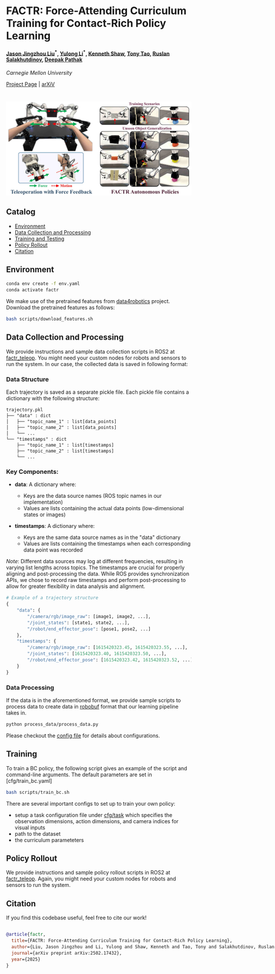 
<h1> FACTR: Force-Attending Curriculum Training for Contact-Rich Policy Learning </h1>



#### [Jason Jingzhou Liu](https://jasonjzliu.com)<sup>\*</sup>, [Yulong Li](https://yulongli42.github.io)<sup>\*</sup>, [Kenneth Shaw](https://kennyshaw.net), [Tony Tao](https://tony-tao.com), [Ruslan Salakhutdinov](https://www.cs.cmu.edu/~rsalakhu/), [Deepak Pathak](https://www.cs.cmu.edu/~dpathak/)
_Carnegie Mellon University_

[Project Page](https://jasonjzliu.com/factr/) | [arXiV](https://arxiv.org/abs/2502.17432)

<h1> </h1>
<img src="assets/main_teaser.jpg" alt="teaser" width="750"/>

<br>

## Catalog
- [Environment](#environment)
- [Data Collection and Processing](#data-collection-and-processing)
- [Training and Testing](#training)
- [Policy Rollout](#policy-rollout)
- [Citation](#citation)
  
## Environment
```bash
conda env create -f env.yaml
conda activate factr
```
We make use of the pretrained features from [data4robotics](https://github.com/SudeepDasari/data4robotics) project. Download the pretrained features as follows:
```bash
bash scripts/download_features.sh
```
## Data Collection and Processing
We provide instructions and sample data collection scripts in ROS2 at [factr_teleop](insert_link). You might need your custom nodes for robots and sensors to run the system. In our case, the collected data is saved in following format:
### Data Structure
Each trajectory is saved as a separate pickle file. Each pickle file contains a dictionary with the following structure:
```
trajectory.pkl
├── "data" : dict
│   ├── "topic_name_1" : list[data_points]
│   ├── "topic_name_2" : list[data_points]
│   └── ...
└── "timestamps" : dict
    ├── "topic_name_1" : list[timestamps]
    ├── "topic_name_2" : list[timestamps]
    └── ...
```
### Key Components:

- **data**: A dictionary where:
  - Keys are the data source names (ROS topic names in our implementation)
  - Values are lists containing the actual data points (low-dimensional states or images)

- **timestamps**: A dictionary where:
  - Keys are the same data source names as in the "data" dictionary
  - Values are lists containing the timestamps when each corresponding data point was recorded

*Note*: Different data sources may log at different frequencies, resulting in varying list lengths across topics. The timestamps are crucial for properly aligning and post-processing the data.
While ROS provides synchronization APIs, we chose to record raw timestamps and perform post-processing to allow for greater flexibility in data analysis and alignment.
```python
# Example of a trajectory structure
{
    "data": {
        "/camera/rgb/image_raw": [image1, image2, ...],
        "/joint_states": [state1, state2, ...],
        "/robot/end_effector_pose": [pose1, pose2, ...]
    },
    "timestamps": {
        "/camera/rgb/image_raw": [1615420323.45, 1615420323.55, ...],
        "/joint_states": [1615420323.40, 1615420323.50, ...],
        "/robot/end_effector_pose": [1615420323.42, 1615420323.52, ...]
    }
}
```
### Data Processing
If the data is in the aforementioned format, we provide sample scripts to process data to create data in [robobuf](https://github.com/AGI-Labs/robobuf) format that our learning pipeline takes in.
```bash
python process_data/process_data.py
```
Please checkout the [config file](process_data/cfg/default.yaml) for details about configurations.

## Training

To train a BC policy, the following script gives an example of the script and command-line arguments. The default parameters are set in [cfg/train_bc.yaml]

```bash
bash scripts/train_bc.sh
```
There are several important configs to set up to train your own policy:
- setup a task configuration file under [cfg/task](cfg/task) which specifies the observation dimensions, action dimensions, and camera indices for visual inputs
- path to the dataset
- the curriculum parameteters

## Policy Rollout
We provide instructions and sample policy rollout scripts in ROS2 at [factr_teleop](insert_link). Again, you might need your custom nodes for robots and sensors to run the system.

## Citation
If you find this codebase useful, feel free to cite our work!
<div style="display:flex;">
<div>

```bibtex
@article{factr,
  title={FACTR: Force-Attending Curriculum Training for Contact-Rich Policy Learning},
  author={Liu, Jason Jingzhou and Li, Yulong and Shaw, Kenneth and Tao, Tony and Salakhutdinov, Ruslan and Pathak, Deepak},
  journal={arXiv preprint arXiv:2502.17432},
  year={2025}
}
```
